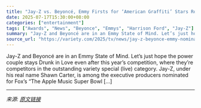 ```yaml
---
title: "Jay-Z vs. Beyoncé, Emmy Firsts for ‘American Graffiti’ Stars Ron Howard and Harrison Ford — and More Trivia From 2025’s Nominations"
date: 2025-07-17T15:30:00+08:00
categories: ["entertainment"]
tags: ["Awards", "News", "Beyonce", "Emmys", "Harrison Ford", "Jay-Z"]
summary: "Jay-Z and Beyoncé are in an Emmy State of Mind. Let’s just hope the power couple stays Drunk in Love even after this year’s competition, where they’re competitors in the outstanding variety special (l"
source_url: "https://variety.com/2025/tv/news/jay-z-beyonce-emmy-nominations-trivia-oddities-2025-1236463304/"
---
```


Jay-Z and Beyoncé are in an Emmy State of Mind. Let’s just hope the power couple stays Drunk in Love even after this year’s competition, where they’re competitors in the outstanding variety special (live) category. Jay-Z, under his real name Shawn Carter, is among the executive producers nominated for Fox’s “The Apple Music Super Bowl [&#8230;]

---

*来源: [原文链接](https://variety.com/2025/tv/news/jay-z-beyonce-emmy-nominations-trivia-oddities-2025-1236463304/)*
